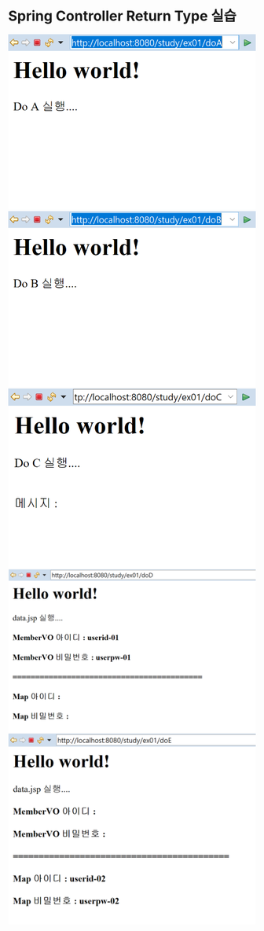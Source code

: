 # Spring Controller Return Type 실습

<img src="https://github.com/Younghwan-Lee/2020Camp/blob/master/springController_return/src/main/webapp/resources/images/void_doA.PNG">
<img src="https://github.com/Younghwan-Lee/2020Camp/blob/master/springController_return/src/main/webapp/resources/images/void_doB.PNG">
<img src="https://github.com/Younghwan-Lee/2020Camp/blob/master/springController_return/src/main/webapp/resources/images/string_doC.PNG">
<img src="https://github.com/Younghwan-Lee/2020Camp/blob/master/springController_return/src/main/webapp/resources/images/string_data_doD.PNG">
<img src="https://github.com/Younghwan-Lee/2020Camp/blob/master/springController_return/src/main/webapp/resources/images/string_data_doE.PNG">
